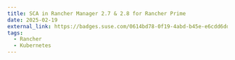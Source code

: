 ```yaml
---
title: SCA in Rancher Manager 2.7 & 2.8 for Rancher Prime
date: 2025-02-19
external_link: https://badges.suse.com/0614bd78-0f19-4abd-b45e-e6cdd6dd9965#acc.LpqszhYB
tags:
  - Rancher
  - Kubernetes
---
```

